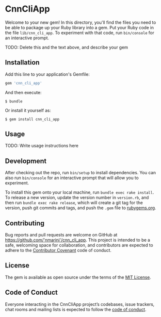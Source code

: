 # CnnCliApp

Welcome to your new gem! In this directory, you'll find the files you need to be able to package up your Ruby library into a gem. Put your Ruby code in the file `lib/cnn_cli_app`. To experiment with that code, run `bin/console` for an interactive prompt.

TODO: Delete this and the text above, and describe your gem

## Installation

Add this line to your application's Gemfile:

```ruby
gem 'cnn_cli_app'
```

And then execute:

    $ bundle

Or install it yourself as:

    $ gem install cnn_cli_app

## Usage

TODO: Write usage instructions here

## Development

After checking out the repo, run `bin/setup` to install dependencies. You can also run `bin/console` for an interactive prompt that will allow you to experiment.

To install this gem onto your local machine, run `bundle exec rake install`. To release a new version, update the version number in `version.rb`, and then run `bundle exec rake release`, which will create a git tag for the version, push git commits and tags, and push the `.gem` file to [rubygems.org](https://rubygems.org).

## Contributing

Bug reports and pull requests are welcome on GitHub at https://github.com/'nmarini'/cnn_cli_app. This project is intended to be a safe, welcoming space for collaboration, and contributors are expected to adhere to the [Contributor Covenant](http://contributor-covenant.org) code of conduct.

## License

The gem is available as open source under the terms of the [MIT License](https://opensource.org/licenses/MIT).

## Code of Conduct

Everyone interacting in the CnnCliApp project’s codebases, issue trackers, chat rooms and mailing lists is expected to follow the [code of conduct](https://github.com/'nmarini'/cnn_cli_app/blob/master/CODE_OF_CONDUCT.md).

